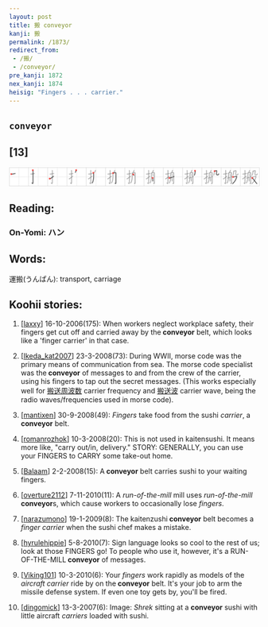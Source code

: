 ```yaml
---
layout: post
title: 搬 conveyor
kanji: 搬
permalink: /1873/
redirect_from:
 - /搬/
 - /conveyor/
pre_kanji: 1872
nex_kanji: 1874
heisig: "Fingers . . . carrier."
---
```


## `conveyor`

## [13]

<div class="stroke"><img src="../images/E690AC.png" /></div>

## Reading:

### On-Yomi: ハン

## Words:

運搬(うんぱん): transport, carriage

## Koohii stories:

1) [<a href="http://kanji.koohii.com/profile/laxxy">laxxy</a>] 16-10-2006(175): When workers neglect workplace safety, their fingers get cut off and carried away by the<strong> conveyor</strong> belt, which looks like a &#039;finger carrier&#039; in that case. 

2) [<a href="http://kanji.koohii.com/profile/Ikeda_kat2007">Ikeda_kat2007</a>] 23-3-2008(73): During WWII, morse code was the primary means of communication from sea. The morse code specialist was the<strong> conveyor</strong> of messages to and from the crew of the carrier, using his fingers to tap out the secret messages. (This works especially well for   <a href="http://jisho.org/kanji/details/搬送周波数">搬送周波数</a>   carrier frequency and   <a href="http://jisho.org/kanji/details/搬送波">搬送波</a>   carrier wave, being the radio waves/frequencies used in morse code). 

3) [<a href="http://kanji.koohii.com/profile/mantixen">mantixen</a>] 30-9-2008(49): <em>Fingers</em> take food from the sushi <em>carrier</em>, a<strong> conveyor</strong> belt. 

4) [<a href="http://kanji.koohii.com/profile/romanrozhok">romanrozhok</a>] 10-3-2008(20): This is not used in kaitensushi. It means more like, &quot;carry out/in, delivery.&quot; STORY: GENERALLY, you can use your FINGERS to CARRY some take-out home. 

5) [<a href="http://kanji.koohii.com/profile/Balaam">Balaam</a>] 2-2-2008(15): A<strong> conveyor</strong> belt carries sushi to your waiting fingers. 

6) [<a href="http://kanji.koohii.com/profile/overture2112">overture2112</a>] 7-11-2010(11): A <em>run-of-the-mill</em> mill uses <em>run-of-the-mill</em><strong> conveyor</strong>s, which cause workers to occasionally lose <em>fingers</em>. 

7) [<a href="http://kanji.koohii.com/profile/narazumono">narazumono</a>] 19-1-2009(8): The kaitenzushi<strong> conveyor</strong> belt becomes a <em>finger</em> <em>carrier</em> when the sushi chef makes a mistake. 

8) [<a href="http://kanji.koohii.com/profile/hyrulehippie">hyrulehippie</a>] 5-8-2010(7): Sign language looks so cool to the rest of us; look at those FINGERS go! To people who use it, however, it&#039;s a RUN-OF-THE-MILL<strong> conveyor</strong> of messages. 

9) [<a href="http://kanji.koohii.com/profile/Viking101">Viking101</a>] 10-3-2010(6): Your <em>fingers</em> work rapidly as models of the <em>aircraft carrier</em> ride by on the<strong> conveyor</strong> belt. It&#039;s your job to arm the missile defense system. If even one toy gets by, you&#039;ll be fired. 

10) [<a href="http://kanji.koohii.com/profile/dingomick">dingomick</a>] 13-3-2007(6): Image: <em>Shrek</em> sitting at a <strong>conveyor</strong> sushi with little aircraft <em>carriers</em> loaded with sushi. 
